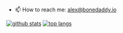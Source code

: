 - 📫 How to reach me: alex@bonedaddy.io

[![github stats](https://github-readme-stats.vercel.app/api?username=bonedaddy&hide=stars,contribs&hide_rank=true&show_icons=true&count_private=true&theme=dark&include_all_commits=true)](https://github.com/bonedaddy/bonedaddy) [![top langs](https://github-readme-stats.vercel.app/api/top-langs/?username=bonedaddy)](https://github.com/bonedaddy/bonedaddy)

